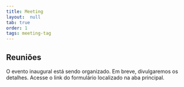 ```yaml
---
title: Meeting
layout:  null
tab: true
order: 1
tags: meeting-tag
---
```


## Reuniões
O evento inaugural está sendo organizado. Em breve, divulgaremos os detalhes. Acesse o link do formulário localizado na aba principal.
